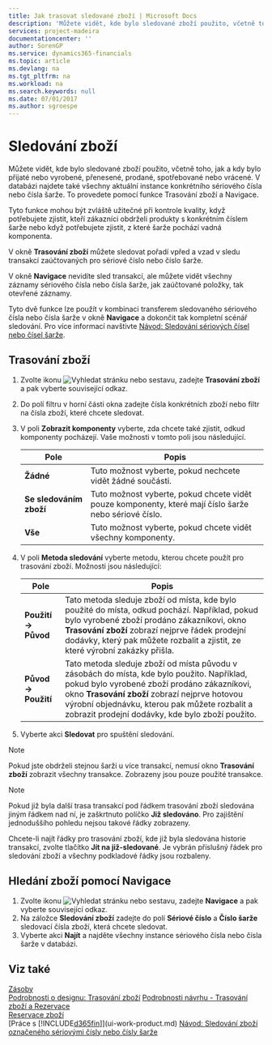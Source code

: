 ```yaml
---
title: Jak trasovat sledované zboží | Microsoft Docs
description: 'Můžete vidět, kde bylo sledované zboží použito, včetně toho, jak a kdy bylo přijaté nebo vyrobené, přenesené, prodané, spotřebované nebo vrácené. V databázi najdete také všechny aktuální instance konkrétního sériového čísla nebo čísla šarže. To provedete pomocí funkce Trasování zboží a Navigace.'
services: project-madeira
documentationcenter: ''
author: SorenGP
ms.service: dynamics365-financials
ms.topic: article
ms.devlang: na
ms.tgt_pltfrm: na
ms.workload: na
ms.search.keywords: null
ms.date: 07/01/2017
ms.author: sgroespe
---
```

# <a name="trace-item-tracked-items"></a>Sledování zboží
Můžete vidět, kde bylo sledované zboží použito, včetně toho, jak a kdy bylo přijaté nebo vyrobené, přenesené, prodané, spotřebované nebo vrácené. V databázi najdete také všechny aktuální instance konkrétního sériového čísla nebo čísla šarže. To provedete pomocí funkce Trasování zboží a Navigace.  

 Tyto funkce mohou být zvláště užitečné při kontrole kvality, když potřebujete zjistit, kteří zákazníci obdrželi produkty s konkrétním číslem šarže nebo když potřebujete zjistit, z které šarže pochází vadná komponenta.  

 V okně **Trasování zboží** můžete sledovat pořadí vpřed a vzad v sledu transakcí zaúčtovaných pro sériové číslo nebo číslo šarže.  

 V okně **Navigace** nevidíte sled transakcí, ale můžete vidět všechny záznamy sériového čísla nebo čísla šarže, jak zaúčtované položky, tak otevřené záznamy.  

 Tyto dvě funkce lze použít v kombinaci transferem sledovaného sériového čísla nebo čísla šarže v okně **Navigace** a dokončit tak kompletní scénář sledování. Pro více informací navštivte  [Návod:  Sledování sériových čísel nebo čísel šarže](walkthrough-tracing-serial-lot-numbers.md).  

## <a name="to-trace-item-tracked-items"></a>Trasování zboží  

1.  Zvolte ikonu ![Vyhledat stránku nebo sestavu](media/ui-search/search_small.png "Ikona Vyhledat stránku nebo sestavu"), zadejte **Trasování zboží** a pak vyberte související odkaz.  
2.  Do polí filtru v horní části okna zadejte čísla konkrétních zboží nebo filtr na čísla zboží, které chcete sledovat.  
3.  V poli **Zobrazit komponenty** vyberte, zda chcete také zjistit, odkud komponenty pocházejí. Vaše možnosti v tomto poli jsou následující.  

    |Pole|Popis|  
    |----------------------------------|---------------------------------------|  
    |**Žádné**|Tuto možnost vyberte, pokud nechcete vidět žádné součásti.|  
    |**Se sledováním zboží**|Tuto možnost vyberte, pokud chcete vidět pouze komponenty, které mají číslo šarže nebo sériové číslo.|  
    |**Vše**|Tuto možnost vyberte, pokud chcete vidět všechny komponenty.|  

4.  V poli **Metoda sledování** vyberte metodu, kterou chcete použít pro trasování zboží. Možnosti jsou následující:  

    |Pole|Popis|  
    |----------------------------------|---------------------------------------|  
    |**Použití -> Původ**|Tato metoda sleduje zboží od místa, kde bylo použité do místa, odkud pochází. Například, pokud bylo vyrobené zboží prodáno zákazníkovi, okno **Trasování zboží** zobrazí nejprve řádek prodejní dodávky, který pak můžete rozbalit a zjistit, ze které výrobní zakázky přišla.|  
    |**Původ -> Použití**|Tato metoda sleduje zboží od místa původu v zásobách do místa, kde bylo použito. Například, pokud bylo vyrobené zboží prodáno zákazníkovi, okno **Trasování zboží** zobrazí nejprve hotovou výrobní objednávku, kterou pak můžete rozbalit a zobrazit prodejní dodávky, kde bylo zboží použito.|  

5.  Vyberte akci **Sledovat** pro spuštění sledování.  

> [!NOTE]  
>  Pokud jste obdrželi stejnou šarži u více transakcí, nemusí okno **Trasování zboží** zobrazit všechny transakce. Zobrazeny jsou pouze použité transakce.  

> [!NOTE]  
>  Pokud již byla další trasa transakcí pod řádkem trasování zboží sledována jiným řádkem nad ní, je zaškrtnuto políčko **Již sledováno**. Pro zajištění jednoduššího pohledu nejsou takové řádky zobrazeny.  
>   
>  Chcete-li najít řádky pro trasování zboží, kde již byla sledována historie transakcí, zvolte tlačítko **Jít na již-sledované**. Je vybrán příslušný řádek pro sledování zboží a všechny podkladové řádky jsou rozbaleny.  

## <a name="to-find-item-tracked-items-with-navigate"></a>Hledání zboží pomocí Navigace  

1.  Zvolte ikonu ![Vyhledat stránku nebo sestavu](media/ui-search/search_small.png "Ikona Vyhledat stránku nebo sestavu"), zadejte **Navigace** a pak vyberte související odkaz.  
2.  Na záložce **Sledování zboží** zadejte do polí **Sériové číslo** a **Číslo šarže** sledovací čísla zboží, která chcete sledovat.  
3.  Vyberte akci **Najít** a najděte všechny instance sériového čísla nebo čísla šarže v databázi.  

## <a name="see-also"></a>Viz také  
[Zásoby](inventory-manage-inventory.md)  
[Podrobnosti o designu: Trasování zboží](design-details-item-tracking.md)
[Podrobnosti návrhu - Trasování zboží a Rezervace](design-details-item-tracking-and-reservations.md)  
[Reservace zboží](inventory-how-to-reserve-items.md)  
[Práce s [!INCLUDE[d365fin](includes/d365fin_md.md)]](ui-work-product.md)
[Návod: Sledování zboží označeného sériovými čísly nebo čísly šarže](walkthrough-tracing-serial-lot-numbers.md)
